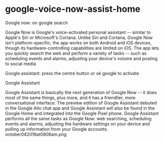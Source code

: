 # google-voice-now-assist-home


Google now: on google search

Google Now is Google's voice-activated personal assistant -- similar to Apple's Siri or Microsoft's Cortana. Unlike Siri and Cortana, Google Now isn't platform-specific; the app works on both Android and iOS devices, though its hardware-controlling capabilities are limited on iOS. The app lets you quickly search the web and perform a variety of tasks -- such as scheduling events and alarms, adjusting your device's volume and posting to social media  


Google assistant: press the centre button or ok google to activate

Google Assistant

Google Assistant is basically the next generation of Google Now -- it does most of the same things, plus more, and it has a friendlier, more conversational interface. The preview edition of Google Assistant debuted in the Google Allo chat app and Google Assistant will also be found in the Google Home and integrated into the Google Pixel phone. Google Assistant performs all the same tasks as Google Now: web searching, scheduling events and alarms, adjusting the hardware settings on your device and pulling up information from your Google accounts.
october042016at0808am.png
